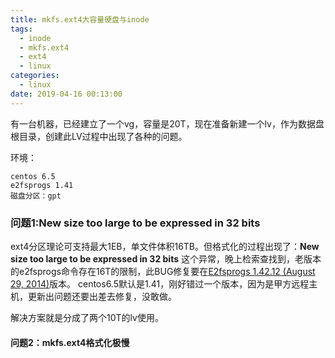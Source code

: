 ```yaml
---
title: mkfs.ext4大容量硬盘与inode
tags:
  - inode
  - mkfs.ext4
  - ext4
  - linux
categories:
  - linux
date: 2019-04-16 00:13:00
---
```

有一台机器，已经建立了一个vg，容量是20T，现在准备新建一个lv，作为数据盘根目录，创建此LV过程中出现了各种的问题。

环境：
``` shell 
centos 6.5
e2fsprogs 1.41
磁盘分区：gpt
```

### 问题1:New size too large to be expressed in 32 bits

ext4分区理论可支持最大1EB，单文件体积16TB。但格式化的过程出现了：__New size too large to be expressed in 32 bits__ 这个异常，晚上检索查找到，老版本的e2fsprogs命令存在16T的限制，此BUG修复要在[E2fsprogs 1.42.12 (August 29, 2014)](http://e2fsprogs.sourceforge.net/e2fsprogs-release.html#1.44.5)版本。
centos6.5默认是1.41，刚好错过一个版本，因为是甲方远程主机，更新出问题还要出差去修复，没敢做。

解决方案就是分成了两个10T的lv使用。

#### 问题2：mkfs.ext4格式化极慢

